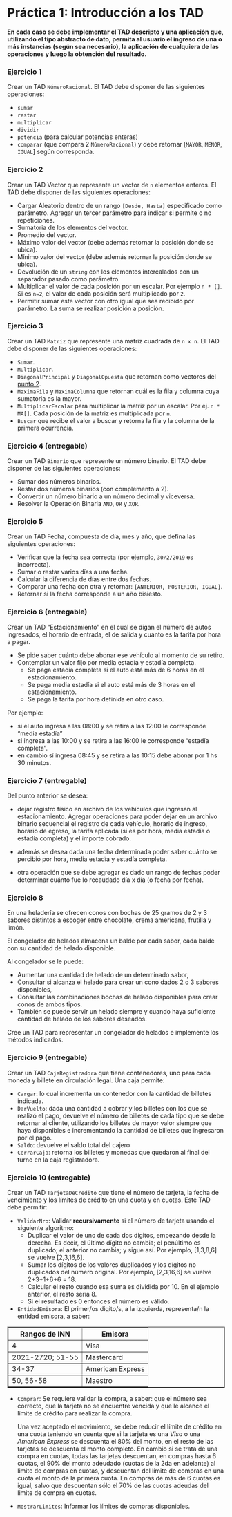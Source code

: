 # Práctica 1: Introducción a los TAD

**En cada caso se debe implementar el TAD descripto y una aplicación que, utilizando el tipo
abstracto de dato, permita al usuario el ingreso de una o más instancias (según sea
necesario), la aplicación de cualquiera de las operaciones y luego la obtención del resultado.**


### Ejercicio 1
Crear un TAD `NúmeroRacional`. El TAD debe disponer de las siguientes operaciones:
* `sumar`
* `restar`
* `multiplicar`
* `dividir`
* `potencia` (para calcular potencias enteras)
* `comparar` (que compara 2 `NúmeroRacional`) y debe retornar [`MAYOR`, `MENOR`, `IGUAL`] según corresponda.


### Ejercicio 2
Crear un TAD Vector que represente un vector de `n` elementos enteros. El TAD debe
disponer de las siguientes operaciones:

* Cargar Aleatorio dentro de un rango `[Desde, Hasta]` especificado como parámetro.
Agregar un tercer parámetro para indicar si permite o no repeticiones.
* Sumatoria de los elementos del vector.
* Promedio del vector.
* Máximo valor del vector (debe además retornar la posición donde se ubica).
* Mínimo valor del vector (debe además retornar la posición donde se ubica).
* Devolución de un `string` con los elementos intercalados con un separador pasado
como parámetro.
* Multiplicar el valor de cada posición por un escalar. Por ejemplo `n * []`.  Si es `n=2`, el valor de cada posición será multiplicado por `2`.
* Permitir sumar este vector con otro igual que sea recibido por parámetro.  La suma se realizar posición a posición.


### Ejercicio 3
Crear un TAD `Matriz` que represente una matriz cuadrada de `n x n`. El TAD debe disponer de
las siguientes operaciones:
* `Sumar`.
* `Multiplicar`.
* `DiagonalPrincipal` y `DiagonalOpuesta` que retornan como vectores del [punto 2](#ejercicio-2).
* `MaximaFila` y `MaximaColumna` que retornan cuál es la fila y columna cuya sumatoria
es la mayor.
* `MultiplicarEscalar` para multiplicar la matriz por un escalar.  Por ej. `n * MA[]`.  Cada posición de la matriz es multiplicada por `n`.
* `Buscar` que recibe el valor a buscar y retorna la fila y la columna de la primera ocurrencia.


### Ejercicio 4 (entregable)
Crear un TAD `Binario` que represente un número binario. El TAD debe disponer de las
siguientes operaciones:

* Sumar dos números binarios.
* Restar dos números binarios (con complemento a 2).
* Convertir un número binario a un número decimal y viceversa.
* Resolver la Operación Binaria `AND`, `OR` y `XOR`.


### Ejercicio 5
Crear un TAD Fecha, compuesta de día, mes y año, que defina las siguientes operaciones:

* Verificar que la fecha sea correcta (por ejemplo, `30/2/2019` es incorrecta).
* Sumar o restar varios días a una fecha.
* Calcular la diferencia de días entre dos fechas.
* Comparar una fecha con otra y retornar: `[ANTERIOR, POSTERIOR, IGUAL]`.
* Retornar si la fecha corresponde a un año bisiesto.

### Ejercicio 6 (entregable)
Crear un TAD “Estacionamiento” en el cual se digan el número de autos ingresados, el
horario de entrada, el de salida y cuánto es la tarifa por hora a pagar.

* Se pide saber cuánto debe abonar ese vehículo al momento de su retiro.
* Contemplar un valor fijo por media estadía y estadía completa.
  * Se paga estadía completa si el auto está más de 6 horas en el estacionamiento.
  * Se paga media estadía si el auto está más de 3 horas en el estacionamiento.
  * Se paga la tarifa por hora definida en otro caso.

Por ejemplo: 
* si el auto ingresa a las 08:00 y se retira a las 12:00 le corresponde “media estadía”
* si ingresa a las 10:00 y se retira a las 16:00 le corresponde “estadía completa”. 
* en cambio sí ingresa 08:45 y se retira a las 10:15 debe abonar por 1 hs 30 minutos.


### Ejercicio 7 (entregable)
Del punto anterior se desea:

* dejar registro físico en archivo de los vehículos que ingresan
al estacionamiento.  Agregar operaciones para poder dejar en un archivo binario secuencial 
el registro de cada vehículo, horario de ingreso, horario de egreso, la tarifa aplicada 
(si es por hora, media estadía o estadía completa) y el importe cobrado.

* además se desea dada una fecha determinada poder saber cuánto se percibió por hora, media
estadía y estadía completa.

* otra operación que se debe agregar es dado un rango de fechas poder determinar cuánto fue
lo recaudado día x día (o fecha por fecha).
  

### Ejercicio 8
En una heladería se ofrecen conos con bochas de 25 gramos de 2 y 3 sabores distintos a escoger
entre chocolate, crema americana, frutilla y limón.

El congelador de helados almacena un balde por cada
sabor, cada balde con su cantidad de helado disponible.

Al congelador se le puede:

* Aumentar una cantidad de helado de un determinado sabor, 
* Consultar si alcanza el helado para crear un cono dados 2 o 3 sabores disponibles,
* Consultar las combinaciones bochas de helado disponibles para crear conos de ambos tipos.
* También se puede servir un helado siempre y cuando haya suficiente cantidad de helado de los sabores deseados.

Cree un TAD para representar un congelador de helados e implemente los métodos indicados.

### Ejercicio 9 (entregable)
Crear un TAD `CajaRegistradora` que tiene contenedores, uno para cada moneda y billete en circulación legal. Una caja permite:
* `Cargar`: lo cual incrementa un contenedor con la cantidad de billetes indicada.
* `DarVuelto`: dada una cantidad a cobrar y los billetes con los que se realizó el pago, devuelve el número de billetes de cada tipo que se debe retornar al cliente, utilizando los billetes de mayor valor siempre que haya disponibles e incrementando la cantidad de billetes que ingresaron por el pago.
* `Saldo`: devuelve el saldo total del cajero 
* `CerrarCaja`: retorna los billetes y monedas que quedaron al final del turno en la caja registradora.

### Ejercicio 10 (entregable)

Crear un TAD `TarjetaDeCredito` que tiene el número de tarjeta, la fecha de vencimiento y los límites de crédito en una cuota y en cuotas. Este TAD debe permitir:
* `ValidarNro`: Validar **recursivamente** si el número de tarjeta usando el siguiente algoritmo:
  -	Duplicar el valor de uno de cada dos dígitos, empezando desde la derecha. Es decir, el último dígito no cambia; el penúltimo es duplicado; el anterior no cambia; y sigue así. Por ejemplo, [1,3,8,6] se vuelve [2,3,16,6].
  -	Sumar los dígitos de los valores duplicados y los dígitos no duplicados del número original. Por ejemplo, [2,3,16,6] se vuelve 2+3+1+6+6 = 18.
  -	Calcular el resto cuando esa suma es dividida por 10. En el ejemplo anterior, el resto sería 8.
  - Si el resultado es 0 entonces el número es válido.
* `EntidadEmisora`: El primer/os digito/s, a la izquierda, representa/n la entidad emisora, a saber:

<table border="2" align="center">
  <tr>  
  <th> Rangos de INN</th>
  <th> Emisora</th>
  </tr>
  <tr>
    <td>4</td>
    <td>Visa</td>
  </tr>
  <tr>
    <td>2021-2720; 51-55</td>
    <td>Mastercard</td>
  </tr>
   <tr>
    <td>34-37</td>
    <td>American Express</td>
  </tr>    
  <tr>
    <td>50, 56-58</td>
    <td>Maestro</td>
  </tr>
</table>

* `Comprar`: Se requiere validar la compra, a saber: 
  que el número sea correcto, que la tarjeta no se encuentre vencida y que le alcance el límite de crédito para realizar la compra. 
  
  Una vez aceptado el movimiento, se debe reducir el límite de crédito en una cuota teniendo en cuenta que si la tarjeta es una *Visa* o una *American Express* se descuenta el 80% del monto, en el resto de las tarjetas se descuenta el monto completo. 
  En cambio si se trata de una compra en cuotas, todas las tarjetas descuentan, en compras hasta 6 cuotas, el 90% del monto adeudado (cuotas de la 2da en adelante) al limite de compras en cuotas, y descuentan del límite de compras en una cuota el monto de la primera cuota. En compras de más de 6 cuotas es igual, salvo que descuentan sólo el 70% de las cuotas adeudas del limite de compra en cuotas.

* `MostrarLimites`: Informar los límites de compras disponibles.
